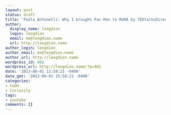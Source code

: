 ```yaml
---
layout: post
status: draft
title: 'Paola Antonelli: Why I brought Pac-Man to MoMA by TEDtalksDirector'
author:
  display_name: leogdion
  login: leogdion
  email: me@leogdion.name
  url: http://leogdion.name
author_login: leogdion
author_email: me@leogdion.name
author_url: http://leogdion.name
wordpress_id: 402
wordpress_url: http://leogdion.name/?p=402
date: '2013-06-01 11:58:21 -0400'
date_gmt: '2013-06-01 15:58:21 -0400'
categories:
- Code
- Curiosity
tags:
- youtube
comments: []
---
```


